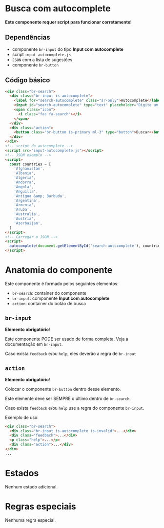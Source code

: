 # Busca com autocomplete

**Este componente requer script para funcionar corretamente**!

## Dependências

- componente `br-input` do tipo **Input com autocomplete**
- script `input-autocomplete.js`
- `JSON` com a lista de sugestões
- componente `br-button`

## Código básico

```html
<div class="br-search">
  <div class="br-input is-autocomplete">
    <label for="search-autocomplete" class="sr-only">Autocomplete</label>
    <input id="search-autocomplete" type="text" placeholder="Digite um país" />
    <span class="icon">
      <i class="fas fa-search"></i>
    </span>
  </div>
  <div class="action">
    <button class="br-button is-primary ml-3" type="button">Buscar</button>
  </div>
</div>
<!-- script do autocomplete -->
<script src="input-autocomplete.js"></script>
<!-- JSON exemplo -->
<script>
  const countries = [
    'Afghanistan',
    'Albania',
    'Algeria',
    'Andorra',
    'Angola',
    'Anguilla',
    'Antigua &amp; Barbuda',
    'Argentina',
    'Armenia',
    'Aruba',
    'Australia',
    'Austria',
    'Azerbaijan',
  ]
</script>
<!-- Carregar o JSON -->
<script>
  autocomplete(document.getElementById('search-autocomplete'), countries)
</script>
```

# Anatomia do componente

Este componente é formado pelos seguintes elementos:

- `br-search`: container do componente
- `br-input`: componente **Input com autocomplete**
- `action`: container do botão de busca

## `br-input`

**Elemento obrigatório**!

Este componente PODE ser usado de forma completa. Veja a documentação em `br-input`.

Caso exista `feedback` e/ou `help`, eles deverão a regra de `br-input`

## `action`

**Elemento obrigatório**!

Colocar o componente `br-button` dentro desse elemento.

Este elemente deve ser SEMPRE o último dentro de `br-search`.

Caso exista `feedback` e/ou `help` use a regra do componente `br-input`.

Exemplo de uso:

```html
<div class="br-search">
  <div class="br-input is-autocomplete is-invalid">...</div>
  <div class="feedback">...</div>
  <p class="help">...</p>
  <div class="action">...</div>
</div>
...
```

# Estados

Nenhum estado adicional.

# Regras especiais

Nenhuma regra especial.
